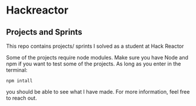 # Hackreactor

## Projects and Sprints

This repo contains projects/ sprints I solved as a student at Hack Reactor

Some of the projects require node modules. Make sure you have Node and npm if you want to test some of the projects. As long as you enter in the terminal:

```
npm intall
```

you should be able to see what I have made. For more information, feel free to reach out.
